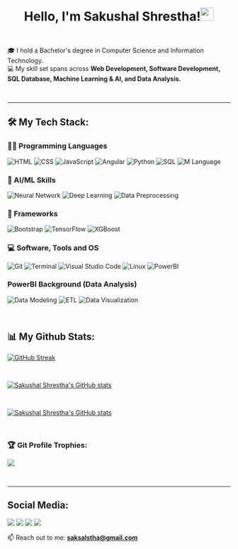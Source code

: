 <h1 align="center">Hello, I'm Sakushal Shrestha!<img src="https://raw.githubusercontent.com/MartinHeinz/MartinHeinz/master/wave.gif" width="30px" height="30px" /></h1>
<br>

🎓 I hold a Bachelor's degree in Computer Science and Information Technology. <br>
💻 My skill set spans across <b>Web Development, Software Development, SQL Database, Machine Learning & AI, and Data Analysis.</b>

<br>


<!-- - ✍ You can find my resume here [Resume] -->



<hr>

<!--
**Sakushal/Sakushal** is a ✨ _special_ ✨ repository because its `README.md` (this file) appears on your GitHub profile.

Here are some ideas to get you started:

- 🔭 I’m currently working on ...
- 🌱 I’m currently learning ...
- 👯 I’m looking to collaborate on ...
- 🤔 I’m looking for help with ...
- 💬 Ask me about ...
- 📫 How to reach me: ...
- 😄 Pronouns: ...
- ⚡ Fun fact: ...
-->

## 🛠️  My Tech Stack:

### 👨‍💻 Programming Languages

<p>
<img alt="HTML" src="https://img.shields.io/badge/HTML%20-%23E34F26.svg?logo=html5&logoColor=white">
<img alt="CSS" src="https://img.shields.io/badge/CSS%20-%231572B6.svg?logo=css3&logoColor=white">
<img alt="JavaScript" src="https://img.shields.io/badge/JavaScript%20-%23F7DF1E.svg?logo=javascript&logoColor=black">
<img alt="Angular" src="https://img.shields.io/badge/Angular-DD0031?logo=angular&logoColor=white">
<img alt="Python" src="https://img.shields.io/badge/Python%20-%2314354C.svg?logo=python&logoColor=white">
<img alt="SQL" src="https://img.shields.io/badge/SQL%20-%23025E8C.svg?logo=amazon-dynamodb&logoColor=white">
<img alt="M Language" src="https://img.shields.io/badge/M%20Language-742774?logo=powerbi&logoColor=white">
</p>

### 🤖 AI/ML Skills
<p>
<img alt="Neural Network" src="https://img.shields.io/badge/Neural%20Network-FFD700?logo=apacheairflow&logoColor=black">
<img alt="Deep Learning" src="https://img.shields.io/badge/Deep%20Learning-FF1493?logo=tensorflow&logoColor=white">
<img alt="Data Preprocessing" src="https://img.shields.io/badge/Data%20Preprocessing-2E7D32?logo=databricks&logoColor=white">
</p>


### 🧰 Frameworks
<p>
<img alt="Bootstrap" src="https://img.shields.io/badge/Bootstrap-563D7C?style=for-the-badge&logo=bootstrap&logoColor=white">
<img alt="TensorFlow" src="https://img.shields.io/badge/TensorFlow-FF6F00?style=for-the-badge&logo=tensorflow&logoColor=white">
<img alt="XGBoost" src="https://img.shields.io/badge/XGBoost-E60000?style=for-the-badge&logo=scikitlearn&logoColor=white">

</p>

### 💻 Software, Tools and OS
<p>
<img alt="Git" src="https://img.shields.io/badge/Git%20-%23F05033.svg?logo=git&logoColor=white">
<img alt="Terminal" src="https://img.shields.io/badge/GNOME%20Terminal-%23F37626.svg?logo=GNOME%Terminal&logoColor=white">
<img alt="Visual Studio Code" src="https://img.shields.io/badge/Visual%20Studio%20Code-0078d7.svg?logo=visual-studio-code&logoColor=white">
<img alt="Linux" src="https://img.shields.io/badge/Linux-383838?logo=Linux&logoColor=white">
<img alt="PowerBI" src="https://img.shields.io/badge/PowerBI-F2C811?logo=powerbi&logoColor=black">
</p>

### PowerBI Background (Data Analysis)
<p>
<img alt="Data Modeling" src="https://img.shields.io/badge/Data%20Modeling-008080?logo=powerbi&logoColor=white">
<img alt="ETL" src="https://img.shields.io/badge/ETL-4CAF50?logo=apachespark&logoColor=white">
<img alt="Data Visualization" src="https://img.shields.io/badge/Data%20Visualization-F57C00?logo=tableau&logoColor=white">
</p>
<br>

## 📊 My Github Stats:
[![GitHub Streak](https://github-readme-streak-stats.herokuapp.com?user=Sakushal&theme=gruvbox&hide_border=true&date_format=M%20j%5B%2C%20Y%5D)](https://git.io/streak-stats)

<br>

[![Sakushal Shrestha's GitHub stats](https://github-readme-stats.vercel.app/api?username=Sakushal&show_icons=true&theme=gruvbox)](https://github.com/anuraghazra/github-readme-stats)

<br>

[![Sakushal Shrestha's GitHub stats](https://github-readme-stats.vercel.app/api/top-langs?username=Sakushal&show_icons=true&locale=en&layout=compact&theme=gruvbox)](https://github.com/anuraghazra/github-readme-stats)


<br/>

### 🏆 Git Profile Trophies:
<p align="left"><img src = "https://github-profile-trophy.vercel.app/?username=Sakushal&theme=juicyfresh&no-bg=true"/></p>
<br>

<hr>

## Social Media:
<a href="https://www.facebook.com/sakushal56/"><img src="https://img.icons8.com/fluency/48/000000/meta.png"/></a>
<a href="https://www.instagram.com/sakushal56/"><img src="https://img.icons8.com/fluency/48/instagram-new.png"/></a>
<a href="https://x.com/sakushal_sth"><img src="https://img.icons8.com/color/48/000000/twitter--v1.png"/></a>
<a href="https://www.linkedin.com/in/sakushal-shrestha-18706b218/"><img src="https://img.icons8.com/color/48/000000/linkedin.png"/></a>

📫 Reach out to me: <b>saksalstha@gmail.com</b>




